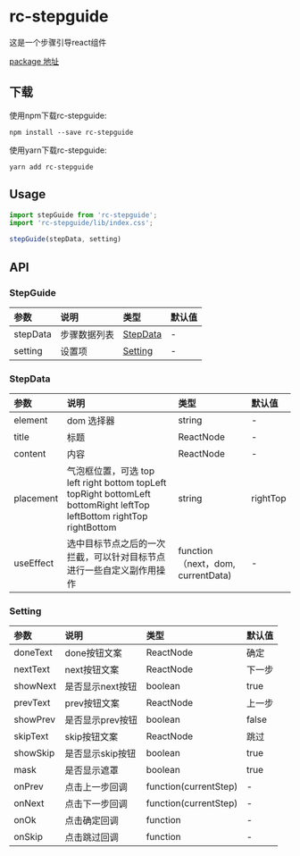 rc-stepguide
=========================

这是一个步骤引导react组件

[package 地址](https://www.npmjs.com/package/rc-stepguide)

## 下载

使用npm下载rc-stepguide:

``` 
npm install --save rc-stepguide
```

使用yarn下载rc-stepguide:

``` 
yarn add rc-stepguide
```

## Usage

``` jsx
import stepGuide from 'rc-stepguide';
import 'rc-stepguide/lib/index.css';

stepGuide(stepData, setting)
```

## API

### StepGuide

| 参数 | 说明 | 类型 | 默认值 |
| :--- | :--- | :--- | :--- |
| stepData |  步骤数据列表 | [StepData](#StepData) | - |
| setting | 设置项  | [Setting](#Setting) | - |

### StepData

| 参数 | 说明 | 类型 | 默认值 |
| :--- | :--- | :--- | :--- |
| element | dom 选择器 | string | - |
| title | 标题 | ReactNode | - |
| content | 内容  | ReactNode | - |
| placement | 气泡框位置，可选 top left right bottom topLeft topRight bottomLeft bottomRight leftTop leftBottom rightTop rightBottom  | string | rightTop |
| useEffect | 选中目标节点之后的一次拦截，可以针对目标节点进行一些自定义副作用操作  | function（next，dom, currentData) | - |

### Setting

| 参数 | 说明 | 类型 | 默认值 |
| :--- | :--- | :--- | :--- |
| doneText |  done按钮文案 | ReactNode | 确定 |
| nextText | next按钮文案  | ReactNode | 下一步 |
| showNext | 是否显示next按钮  | boolean | true |
| prevText | prev按钮文案  | ReactNode | 上一步 |
| showPrev | 是否显示prev按钮  | boolean | false |
| skipText | skip按钮文案  | ReactNode | 跳过 |
| showSkip | 是否显示skip按钮  | boolean | true |
| mask | 是否显示遮罩 | boolean | true |
| onPrev | 点击上一步回调 | function(currentStep) | - |
| onNext | 点击下一步回调  | function(currentStep) | - |
| onOk | 点击确定回调 | function | - |
| onSkip | 点击跳过回调  | function | - |
